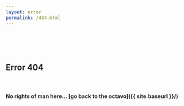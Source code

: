 ```yaml
---
layout: error
permalink: /404.html
---
```


<br>
<br>
<br>

## Error 404

<br>

#### No rights of man here... [go back to the octavo]({{ site.baseurl }}/)
